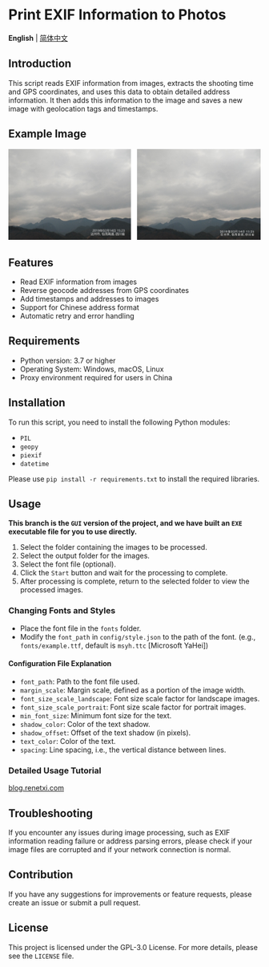 # Print EXIF Information to Photos

**English** | [简体中文](README.md)

## Introduction

This script reads EXIF information from images, extracts the shooting time and GPS coordinates, and uses this data to obtain detailed address information. It then adds this information to the image and saves a new image with geolocation tags and timestamps.

## Example Image

![1](https://github.com/fjd2004711/print-exif-to-photo/blob/main/Sample%20image/Sample_image.png)

## Features

- Read EXIF information from images
- Reverse geocode addresses from GPS coordinates
- Add timestamps and addresses to images
- Support for Chinese address format
- Automatic retry and error handling

## Requirements

- Python version: 3.7 or higher
- Operating System: Windows, macOS, Linux
- Proxy environment required for users in China

## Installation

To run this script, you need to install the following Python modules:

- `PIL`
- `geopy`
- `piexif`
- `datetime`

Please use `pip install -r requirements.txt` to install the required libraries.

## Usage
 **This branch is the `GUI` version of the project, and we have built an `EXE` executable file for you to use directly.**
1. Select the folder containing the images to be processed.
2. Select the output folder for the images.
3. Select the font file (optional).
4. Click the `Start` button and wait for the processing to complete.
5. After processing is complete, return to the selected folder to view the processed images.

### Changing Fonts and Styles

- Place the font file in the `fonts` folder.
- Modify the `font_path` in `config/style.json` to the path of the font. (e.g., `fonts/example.ttf`, default is `msyh.ttc` [Microsoft YaHei])

#### Configuration File Explanation

- `font_path`: Path to the font file used.
- `margin_scale`: Margin scale, defined as a portion of the image width.
- `font_size_scale_landscape`: Font size scale factor for landscape images.
- `font_size_scale_portrait`: Font size scale factor for portrait images.
- `min_font_size`: Minimum font size for the text.
- `shadow_color`: Color of the text shadow.
- `shadow_offset`: Offset of the text shadow (in pixels).
- `text_color`: Color of the text.
- `spacing`: Line spacing, i.e., the vertical distance between lines.

### Detailed Usage Tutorial

[blog.renetxi.com](https://blog.renetxi.com/archives/866)

## Troubleshooting

If you encounter any issues during image processing, such as EXIF information reading failure or address parsing errors, please check if your image files are corrupted and if your network connection is normal.

## Contribution

If you have any suggestions for improvements or feature requests, please create an issue or submit a pull request.

## License

This project is licensed under the GPL-3.0 License. For more details, please see the `LICENSE` file.